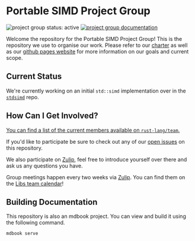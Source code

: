 # Portable SIMD Project Group

![project group status: active](https://img.shields.io/badge/status-active-brightgreen.svg)
[![project group documentation](https://img.shields.io/badge/MDBook-View%20Documentation-blue)][gh-pages]

Welcome the repository for the Portable SIMD Project Group! This is the
repository we use to organise our work. Please refer to our [charter] as well
as our [github pages website][gh-pages] for more information on our goals and
current scope.

[charter]: ./CHARTER.md
[gh-pages]: https://rust-lang.github.io/portable-simd

## Current Status

We're currently working on an initial `std::simd` implementation over in the [`stdsimd`](https://github.com/rust-lang/stdsimd) repo.

## How Can I Get Involved?

[You can find a list of the current members available
on `rust-lang/team`.][team-toml]

If you'd like to participate be sure to check out any of our [open issues] on this
repository.

We also participate on [Zulip][chat-link], feel free to introduce
yourself over there and ask us any questions you have.

Group meetings happen every two weeks via [Zulip][chat-link].
You can find them on the [Libs team calendar][calendar]!

[open issues]: /issues
[chat-link]: https://rust-lang.zulipchat.com/#narrow/stream/257879-project-portable-simd
[team-toml]: https://github.com/rust-lang/team/blob/master/teams/project-portable-simd.toml
[calendar]: https://calendar.google.com/calendar/u/0/embed?src=9kuu8evq4eh6uacm262k0phri8@group.calendar.google.com

## Building Documentation

This repository is also an mdbook project. You can view and build it using the
following command.

```
mdbook serve
```
